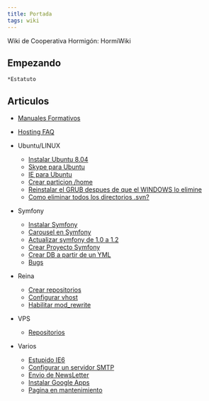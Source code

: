 ```yaml
---
title: Portada
tags: wiki
---
```


Wiki de Cooperativa Hormigón: HormiWiki

Empezando
---------

    *Estatuto

Articulos
---------

-   [Manuales
    Formativos](/wiki/index.php?title=Manuales_Formativos "Manuales Formativos")

-   [Hosting FAQ](/wiki/index.php?title=Hosting_FAQ "Hosting FAQ")

-   Ubuntu/LINUX
    -   [Instalar Ubuntu
        8.04](/wiki/index.php?title=Instalar_Ubuntu_8.04 "Instalar Ubuntu 8.04")
    -   [Skype para
        Ubuntu](/wiki/index.php?title=Skype_para_Ubuntu "Skype para Ubuntu")
    -   [IE para
        Ubuntu](/wiki/index.php?title=IE_para_Ubuntu "IE para Ubuntu")
    -   [Crear particion
        /home](/wiki/index.php?title=Crear_particion_/home "Crear particion /home")
    -   [Reinstalar el GRUB despues de que el WINDOWS lo
        elimine](/wiki/index.php?title=Reinstalar_el_GRUB_despues_de_que_el_WINDOWS_lo_elimine "Reinstalar el GRUB despues de que el WINDOWS lo elimine")
    -   [Como eliminar todos los directorios
        .svn?](/wiki/index.php?title=Como_eliminar_todos_los_directorios_.svn%3F "Como eliminar todos los directorios .svn?")

-   Symfony
    -   [Instalar
        Symfony](/wiki/index.php?title=Instalar_Symfony "Instalar Symfony")
    -   [Carousel en
        Symfony](/wiki/index.php?title=Carousel_en_Symfony "Carousel en Symfony")
    -   [Actualizar symfony de 1.0 a
        1.2](/wiki/index.php?title=Actualizar_symfony_de_1.0_a_1.2 "Actualizar symfony de 1.0 a 1.2")
    -   [Crear Proyecto
        Symfony](/wiki/index.php?title=Crear_Proyecto_Symfony "Crear Proyecto Symfony")
    -   [Crear DB a partir de un
        YML](/wiki/index.php?title=Crear_DB_a_partir_de_un_YML "Crear DB a partir de un YML")
    -   [Bugs](/wiki/index.php?title=Bugs "Bugs")

-   Reina
    -   [Crear
        repositorios](/wiki/index.php?title=Crear_repositorios "Crear repositorios")
    -   [Configurar
        vhost](/wiki/index.php?title=Configurar_vhost "Configurar vhost")
    -   [Habilitar
        mod\_rewrite](/wiki/index.php?title=Habilitar_mod_rewrite "Habilitar mod rewrite")

-   VPS
    -   [Repositorios](/wiki/index.php?title=Repositorios "Repositorios")

-   Varios
    -   [Estupido
        IE6](/wiki/index.php?title=Estupido_IE6 "Estupido IE6")
    -   [Configurar un servidor
        SMTP](/wiki/index.php?title=Configurar_un_servidor_SMTP "Configurar un servidor SMTP")
    -   [Envio de
        NewsLetter](/wiki/index.php?title=Envio_de_NewsLetter "Envio de NewsLetter")
    -   [Instalar Google
        Apps](/wiki/index.php?title=Instalar_Google_Apps "Instalar Google Apps")
    -   [Pagina en
        mantenimiento](/wiki/index.php?title=Pagina_en_mantenimiento "Pagina en mantenimiento")

